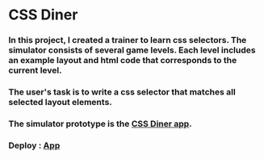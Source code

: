 # CSS Diner

### In this project, I created a trainer to learn css selectors. The simulator consists of several game levels. Each level includes an example layout and html code that corresponds to the current level.

### The user's task is to write a css selector that matches all selected layout elements.

### The simulator prototype is the [CSS Diner app](https://flukeout.github.io/).

### Deploy : [App](https://my-css-diner.netlify.app/)
